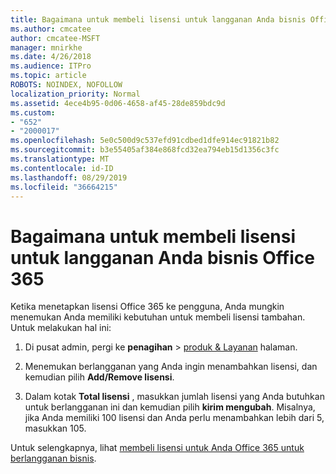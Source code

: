 ```yaml
---
title: Bagaimana untuk membeli lisensi untuk langganan Anda bisnis Office 365
ms.author: cmcatee
author: cmcatee-MSFT
manager: mnirkhe
ms.date: 4/26/2018
ms.audience: ITPro
ms.topic: article
ROBOTS: NOINDEX, NOFOLLOW
localization_priority: Normal
ms.assetid: 4ece4b95-0d06-4658-af45-28de859bdc9d
ms.custom:
- "652"
- "2000017"
ms.openlocfilehash: 5e0c500d9c537efd91cdbed1dfe914ec91821b82
ms.sourcegitcommit: b3e55405af384e868fcd32ea794eb15d1356c3fc
ms.translationtype: MT
ms.contentlocale: id-ID
ms.lasthandoff: 08/29/2019
ms.locfileid: "36664215"
---
```

# <a name="how-to-buy-licenses-for-your-office-365-business-subscription"></a>Bagaimana untuk membeli lisensi untuk langganan Anda bisnis Office 365

Ketika menetapkan lisensi Office 365 ke pengguna, Anda mungkin menemukan Anda memiliki kebutuhan untuk membeli lisensi tambahan. Untuk melakukan hal ini:
  
1. Di pusat admin, pergi ke **penagihan** \> [produk & Layanan](https://go.microsoft.com/fwlink/p/?linkid=842054) halaman.

2. Menemukan berlangganan yang Anda ingin menambahkan lisensi, dan kemudian pilih **Add/Remove lisensi**.

3. Dalam kotak **Total lisensi** , masukkan jumlah lisensi yang Anda butuhkan untuk berlangganan ini dan kemudian pilih **kirim mengubah**. Misalnya, jika Anda memiliki 100 lisensi dan Anda perlu menambahkan lebih dari 5, masukkan 105.

Untuk selengkapnya, lihat [membeli lisensi untuk Anda Office 365 untuk berlangganan bisnis](https://docs.microsoft.com/office365/admin/subscriptions-and-billing/buy-licenses).